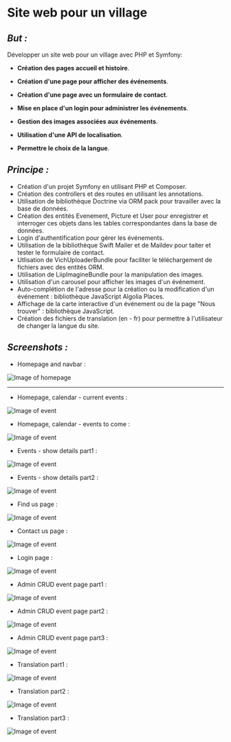 Site web pour un village
========================

## _But :_

Développer un site web pour un village avec PHP et Symfony:

* **Création des pages accueil  et histoire**. 

* **Création d'une page pour afficher des événements**.

* **Création d'une page avec un formulaire de contact**.

* **Mise en place d'un login pour administrer les événements**.

* **Gestion des images associées aux événements**.

* **Utilisation d'une API de localisation**.

* **Permettre le choix de la langue**.


## _Principe :_

* Création d'un projet Symfony en utilisant PHP et Composer.
* Création des controllers et des routes en utilisant les annotations.
* Utilisation de bibliothèque Doctrine via ORM pack pour travailler avec la base de données.
* Création des entités Evenement, Picture et User pour enregistrer et interroger ces objets dans les tables correspondantes dans la base de données.
* Login d'authentification pour gérer les événements.
* Utilisation de la bibliothèque Swift Mailer et de Maildev pour taiter et tester le formulaire de contact.
* Utlisation de VichUploaderBundle pour faciliter le téléchargement de fichiers avec des entités ORM.
* Utilisation de LiipImagineBundle pour la manipulation des images.
* Utilisation d'un carousel pour afficher les images d'un événement.
* Auto-complétion de l'adresse pour la création ou la modification d'un événement : bibliothèque JavaScript Algolia Places.
* Affichage de la carte interactive d'un événement ou de la page "Nous trouver" :  bibliothèque JavaScript.
* Création des fichiers de translation (en - fr) pour permettre à l'utilisateur de changer la langue du site.

## _Screenshots :_

* Homepage and navbar :

![Image of homepage](https://github.com/ScytAl3/site-web-village/blob/master/screenshots/01-HomePage_and_navbar.png|width=50%)
___

* Homepage, calendar - current events :

![Image of event](https://github.com/ScytAl3/site-web-village/blob/master/screenshots/02-HomePage_currentEvents.png)

* Homepage, calendar - events to come :

![Image of event](https://github.com/ScytAl3/site-web-village/blob/master/screenshots/03-HomePage_toComeEvents.png)

* Events - show details part1 :

![Image of event](https://github.com/ScytAl3/site-web-village/blob/master/screenshots/04-Event_show_details_part1.png)

* Events - show details part2 :

![Image of event](https://github.com/ScytAl3/site-web-village/blob/master/screenshots/05-Event_show_details_part2.png)

* Find us page :

![Image of event](https://github.com/ScytAl3/site-web-village/blob/master/screenshots/06-FindusPage.png)

* Contact us page :

![Image of event](https://github.com/ScytAl3/site-web-village/blob/master/screenshots/07-ContactPage.png)

* Login page :

![Image of event](https://github.com/ScytAl3/site-web-village/blob/master/screenshots/08-LoginPage.png)

* Admin CRUD event page part1 :

![Image of event](https://github.com/ScytAl3/site-web-village/blob/master/screenshots/09-Admin_Event_CRUD_part1.png)

* Admin CRUD event page part2 :

![Image of event](https://github.com/ScytAl3/site-web-village/blob/master/screenshots/10-Admin_Event_CRUD_part2.png)

* Admin CRUD event page part3 :

![Image of event](https://github.com/ScytAl3/site-web-village/blob/master/screenshots/11-Admin_Event_CRUD_part3.png)

* Translation part1 :

![Image of event](https://github.com/ScytAl3/site-web-village/blob/master/screenshots/12-translation_part1.png)

* Translation part2 :

![Image of event](https://github.com/ScytAl3/site-web-village/blob/master/screenshots/13-translation_part2.png)

* Translation part3 :

![Image of event](https://github.com/ScytAl3/site-web-village/blob/master/screenshots/14-translation_part3.png)
